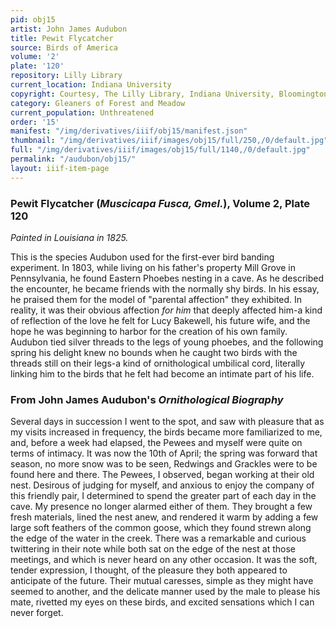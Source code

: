 ```yaml
---
pid: obj15
artist: John James Audubon
title: Pewit Flycatcher
source: Birds of America
volume: '2'
plate: '120'
repository: Lilly Library
current_location: Indiana University
copyright: Courtesy, The Lilly Library, Indiana University, Bloomington, Indiana
category: Gleaners of Forest and Meadow
current_population: Unthreatened
order: '15'
manifest: "/img/derivatives/iiif/obj15/manifest.json"
thumbnail: "/img/derivatives/iiif/images/obj15/full/250,/0/default.jpg"
full: "/img/derivatives/iiif/images/obj15/full/1140,/0/default.jpg"
permalink: "/audubon/obj15/"
layout: iiif-item-page
---
```


### Pewit Flycatcher (_Muscicapa Fusca, Gmel._), Volume 2, Plate 120

_Painted in Louisiana in 1825._

This is the species Audubon used for the first-ever bird banding experiment. In 1803, while living on his father's property Mill Grove in Pennsylvania, he found Eastern Phoebes nesting in a cave. As he described the encounter, he became friends with the normally shy birds. In his essay, he praised them for the model of "parental affection" they exhibited. In reality, it was their obvious affection _for him_ that deeply affected him-a kind of reflection of the love he felt for Lucy Bakewell, his future wife, and the hope he was beginning to harbor for the creation of his own family. Audubon tied silver threads to the legs of young phoebes, and the following spring his delight knew no bounds when he caught two birds with the threads still on their legs-a kind of ornithological umbilical cord, literally linking him to the birds that he felt had become an intimate part of his life.

### From John James Audubon's _Ornithological Biography_

Several days in succession I went to the spot, and saw with pleasure that as my visits increased in frequency, the birds became more familiarized to me, and, before a week had elapsed, the Pewees and myself were quite on terms of intimacy. It was now the 10th of April; the spring was forward that season, no more snow was to be seen, Redwings and Grackles were to be found here and there. The Pewees, I observed, began working at their old nest. Desirous of judging for myself, and anxious to enjoy the company of this friendly pair, I determined to spend the greater part of each day in the cave. My presence no longer alarmed either of them. They brought a few fresh materials, lined the nest anew, and rendered it warm by adding a few large soft feathers of the common goose, which they found strewn along the edge of the water in the creek. There was a remarkable and curious twittering in their note while both sat on the edge of the nest at those meetings, and which is never heard on any other occasion. It was the soft, tender expression, I thought, of the pleasure they both appeared to anticipate of the future. Their mutual caresses, simple as they might have seemed to another, and the delicate manner used by the male to please his mate, rivetted my eyes on these birds, and excited sensations which I can never forget.
